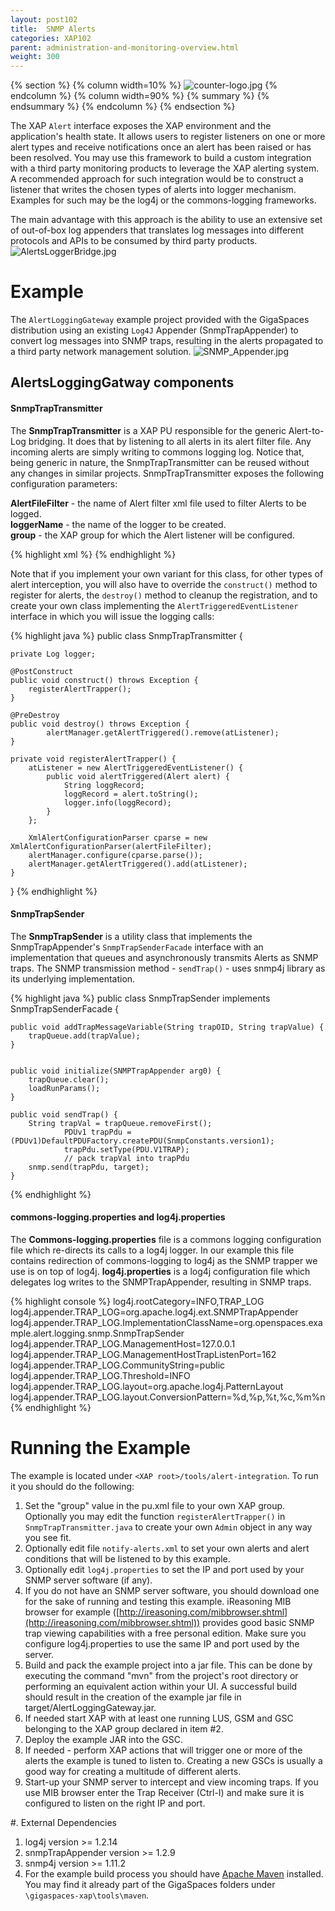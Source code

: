 ```yaml
---
layout: post102
title:  SNMP Alerts
categories: XAP102
parent: administration-and-monitoring-overview.html
weight: 300
---
```


{% section %}
 {% column width=10% %}
 ![counter-logo.jpg](/attachment_files/subject/alerts.png)
 {% endcolumn %}
 {% column width=90% %}
 {% summary %} {% endsummary %}
 {% endcolumn %}
 {% endsection %}



The XAP `Alert` interface exposes the XAP environment and the application's health state. It allows users to register listeners on one or more alert types and receive notifications once an alert has been raised or has been resolved. You may use this framework to build a custom integration with a third party monitoring products to leverage the XAP alerting system.
A recommended approach for such integration would be to construct a listener that writes the chosen types of alerts into logger mechanism. Examples for such may be the log4j or the commons-logging frameworks.

The main advantage with this approach is the ability to use an extensive set of out-of-box log appenders that translates log messages into different protocols and APIs to be consumed by third party products.
![AlertsLoggerBridge.jpg](/attachment_files/AlertsLoggerBridge.jpg)

# Example

The `AlertLoggingGateway` example project provided with the GigaSpaces distribution using an existing `Log4J` Appender (SnmpTrapAppender) to convert log messages into SNMP traps, resulting in the alerts propagated to a third party network management solution.
![SNMP_Appender.jpg](/attachment_files/SNMP_Appender.jpg)

## AlertsLoggingGatway components

#### SnmpTrapTransmitter

The **SnmpTrapTransmitter** is a XAP PU responsible for the generic Alert-to-Log bridging. It does that by listening to all alerts in its alert filter file. Any incoming alerts are simply writing to commons logging log. Notice that, being generic in nature, the SnmpTrapTransmitter can be reused without any changes in similar projects.
SnmpTrapTransmitter exposes the following configuration parameters:

**AlertFileFilter** - the name of Alert filter xml file used to filter Alerts to be logged.<br>
**loggerName** - the name of the logger to be created.<br>
**group** - the XAP group for which the Alert listener will be configured.

{% highlight xml %}
  <bean id="SnmpTrapTransmitter" class="org.openspaces.example.alert.logging.snmp.SnmpTrapTransmitter" >
    <property name="alertFileFilter" value="notify-alerts.xml" />
    <property name="loggerName" value="org.openspaces.example.alert.logging.AlertLoggingGateway" />
    <property name="group" value="group-name-here" />
  </bean>
{% endhighlight %}

Note that if you implement your own variant for this class, for other types of alert interception, you will also have to override the `construct()` method to register for alerts, the `destroy()` method to cleanup the registration, and to create your own class implementing the `AlertTriggeredEventListener` interface in which you will issue the logging calls:

{% highlight java %}
public class SnmpTrapTransmitter {

	private Log logger;

	@PostConstruct
	public void construct() throws Exception {
		registerAlertTrapper();
	}

	@PreDestroy
	public void destroy() throws Exception {
	        alertManager.getAlertTriggered().remove(atListener);
	}

	private void registerAlertTrapper() {
		atListener = new AlertTriggeredEventListener() {
			public void alertTriggered(Alert alert) {
				String loggRecord;
				loggRecord = alert.toString();
				logger.info(loggRecord);
			}
		};

		XmlAlertConfigurationParser cparse = new XmlAlertConfigurationParser(alertFileFilter);
		alertManager.configure(cparse.parse());
		alertManager.getAlertTriggered().add(atListener);
	}
}
{% endhighlight %}

#### SnmpTrapSender

The **SnmpTrapSender** is a utility class that implements the SnmpTrapAppender's `SnmpTrapSenderFacade` interface with an implementation that queues and asynchronously transmits Alerts as SNMP traps. The SNMP transmission method - `sendTrap()` - uses snmp4j library as its underlying implementation.

{% highlight java %}
public class SnmpTrapSender implements SnmpTrapSenderFacade {

	public void addTrapMessageVariable(String trapOID, String trapValue) {
		trapQueue.add(trapValue);
	}


	public void initialize(SNMPTrapAppender arg0) {
		trapQueue.clear();
		loadRunParams();
	}

	public void sendTrap() {
		String trapVal = trapQueue.removeFirst();
                PDUv1 trapPdu = (PDUv1)DefaultPDUFactory.createPDU(SnmpConstants.version1);
                trapPdu.setType(PDU.V1TRAP);
                // pack trapVal into trapPdu
		snmp.send(trapPdu, target);
	}

{% endhighlight %}

#### commons-logging.properties and log4j.properties

The **Commons-logging.properties** file is a commons logging configuration file which re-directs its calls to a log4j logger. In our example this file contains redirection of commons-logging to log4j as the SNMP trapper we use is on top of log4j.
**log4j.properties** is a log4j configuration file which delegates log writes to the SNMPTrapAppender, resulting in SNMP traps.

{% highlight console %}
log4j.rootCategory=INFO,TRAP_LOG
log4j.appender.TRAP_LOG=org.apache.log4j.ext.SNMPTrapAppender
log4j.appender.TRAP_LOG.ImplementationClassName=org.openspaces.example.alert.logging.snmp.SnmpTrapSender
log4j.appender.TRAP_LOG.ManagementHost=127.0.0.1
log4j.appender.TRAP_LOG.ManagementHostTrapListenPort=162
log4j.appender.TRAP_LOG.CommunityString=public
log4j.appender.TRAP_LOG.Threshold=INFO
log4j.appender.TRAP_LOG.layout=org.apache.log4j.PatternLayout
log4j.appender.TRAP_LOG.layout.ConversionPattern=%d,%p,%t,%c,%m%n
{% endhighlight %}

# Running the Example

The example is located under `<XAP root>/tools/alert-integration`. To run it you should do the following:

1. Set the "group" value in the pu.xml file to your own XAP group. Optionally you may edit the function `registerAlertTrapper()` in `SnmpTrapTransmitter.java` to create your own `Admin` object in any way you see fit.
1. Optionally edit file `notify-alerts.xml` to set your own alerts and alert conditions that will be listened to by this example.
1. Optionally edit `log4j.properties` to set the IP and port used by your SNMP server software (if any).
1. If you do not have an SNMP server software, you should download one for the sake of running and testing this example. iReasoning MIB browser for example ([http://ireasoning.com/mibbrowser.shtml](http://ireasoning.com/mibbrowser.shtml)) provides good basic SNMP trap viewing capabilities with a free personal edition. Make sure you configure log4j.properties to use the same IP and port used by the server.
1. Build and pack the example project into a jar file. This can be done by executing the command "mvn" from the project's root directory or performing an equivalent action within your UI. A successful build should result in the creation of the example jar file in target/AlertLoggingGateway.jar.
1. If needed start XAP with at least one running LUS, GSM and GSC belonging to the XAP group declared in item #2.
1. Deploy the example JAR into the GSC.
1. If needed - perform XAP actions that will trigger one or more of the alerts the example is tuned to listen to. Creating a new GSCs is usually a good way for creating a multitude of different alerts.
1. Start-up your SNMP server to intercept and view incoming traps. If you use MIB browser enter the Trap Receiver (Ctrl-I) and make sure it is configured to listen on the right IP and port.

#. External Dependencies

1. log4j version >= 1.2.14
1. snmpTrapAppender version >= 1.2.9
1. snmp4j version >= 1.11.2
1. For the example build process you should have [Apache Maven](http://maven.apache.org) installed. You may find it already part of the GigaSpaces folders under `\gigaspaces-xap\tools\maven`.
